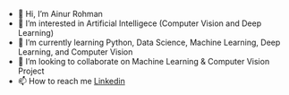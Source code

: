 - 👋 Hi, I’m Ainur Rohman
- 👀 I’m interested in Artificial Intelligece (Computer Vision and Deep Learning)
- 🌱 I’m currently learning Python, Data Science, Machine Learning, Deep Learning, and Computer Vision
- 💞️ I’m looking to collaborate on Machine Learning & Computer Vision Project
- 📫 How to reach me [Linkedin](https://www.linkedin.com/in/ainur-rohman-6410a9209/)

<!---
ainurrohman01/ainurrohman01 is a ✨ special ✨ repository because its `README.md` (this file) appears on your GitHub profile.
You can click the Preview link to take a look at your changes.
--->
